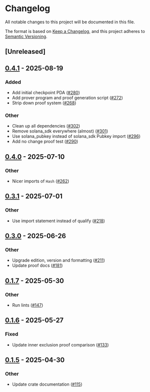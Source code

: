 # Changelog

All notable changes to this project will be documented in this file.

The format is based on [Keep a Changelog](https://keepachangelog.com/en/1.0.0/),
and this project adheres to [Semantic Versioning](https://semver.org/spec/v2.0.0.html).

## [Unreleased]

## [0.4.1](https://github.com/nitro-svm/data-anchor/compare/data-anchor-proofs-v0.4.0...data-anchor-proofs-v0.4.1) - 2025-08-19

### Added

- Add initial checkpoint PDA ([#280](https://github.com/nitro-svm/data-anchor/pull/280))
- Add prover program and proof generation script ([#272](https://github.com/nitro-svm/data-anchor/pull/272))
- Strip down proof system ([#268](https://github.com/nitro-svm/data-anchor/pull/268))

### Other

- Clean up all dependencies ([#302](https://github.com/nitro-svm/data-anchor/pull/302))
- Remove solana_sdk everywhere (almost) ([#301](https://github.com/nitro-svm/data-anchor/pull/301))
- Use solana_pubkey instead of solana_sdk Pubkey import ([#296](https://github.com/nitro-svm/data-anchor/pull/296))
- Add no change proof test ([#290](https://github.com/nitro-svm/data-anchor/pull/290))

## [0.4.0](https://github.com/nitro-svm/data-anchor/compare/data-anchor-proofs-v0.3.1...data-anchor-proofs-v0.4.0) - 2025-07-10

### Other

- Nicer imports of `Hash` ([#262](https://github.com/nitro-svm/data-anchor/pull/262))

## [0.3.1](https://github.com/nitro-svm/data-anchor/compare/data-anchor-proofs-v0.3.0...data-anchor-proofs-v0.3.1) - 2025-07-01

### Other

- Use import statement instead of qualify ([#218](https://github.com/nitro-svm/data-anchor/pull/218))

## [0.3.0](https://github.com/nitro-svm/data-anchor/compare/data-anchor-proofs-v0.2.0...data-anchor-proofs-v0.3.0) - 2025-06-26

### Other

- Upgrade edition, version and formatting ([#211](https://github.com/nitro-svm/data-anchor/pull/211))
- Update proof docs ([#181](https://github.com/nitro-svm/data-anchor/pull/181))

## [0.1.7](https://github.com/nitro-svm/nitro-data-module/compare/nitro-da-proofs-v0.1.6...nitro-da-proofs-v0.1.7) - 2025-05-30

### Other

- Run lints ([#147](https://github.com/nitro-svm/nitro-data-module/pull/147))

## [0.1.6](https://github.com/nitro-svm/nitro-data-module/compare/nitro-da-proofs-v0.1.5...nitro-da-proofs-v0.1.6) - 2025-05-27

### Fixed

- Update inner exclusion proof comparison ([#133](https://github.com/nitro-svm/nitro-data-module/pull/133))

## [0.1.5](https://github.com/nitro-svm/nitro-data-module/compare/nitro-da-proofs-v0.1.4...nitro-da-proofs-v0.1.5) - 2025-04-30

### Other

- Update crate documentation ([#115](https://github.com/nitro-svm/nitro-data-module/pull/115))
